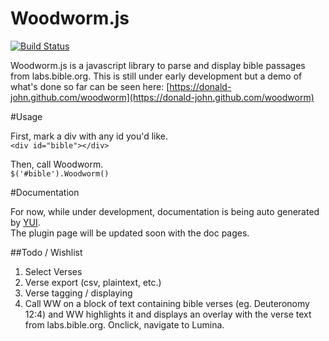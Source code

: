 Woodworm.js
========

[![Build Status](https://travis-ci.org/imdonaldjohn/woodworm.svg?branch=master)](https://travis-ci.org/imdonaldjohn/woodworm)

Woodworm.js is a javascript library to parse and display bible passages from labs.bible.org.
This is still under early development but a demo of what's done so far can be seen here:
[https://donald-john.github.com/woodworm](https://donald-john.github.com/woodworm)


#Usage

First, mark a div with any id you'd like.<br/>
`<div id="bible"></div>`

Then, call Woodworm.<br/>
`$('#bible').Woodworm()`

#Documentation

For now, while under development, documentation is being auto generated by [YUI](http://yui.github.io/yuidoc/). <br/>
The plugin page will be updated soon with the doc pages.

##Todo / Wishlist

1. Select Verses
2. Verse export (csv, plaintext, etc.)
3. Verse tagging / displaying
  1. Call WW on a block of text containing bible verses (eg. Deuteronomy 12:4) and WW highlights it and displays an overlay with the verse text from labs.bible.org. Onclick, navigate to Lumina.
